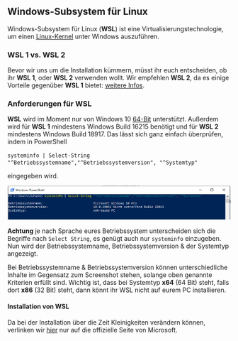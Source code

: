 ## Windows-Subsystem für Linux

Windows-Subsystem für Linux (**WSL**) ist eine Virtualisierungstechnologie, um einen [Linux-Kernel](https://de.wikipedia.org/wiki/Kernel_(Betriebssystem)) unter Windows auszuführen.

### WSL 1 vs. WSL 2
Bevor wir uns um die Installation kümmern, müsst ihr euch entscheiden, ob ihr **WSL 1**, oder **WSL 2** verwenden wollt.
Wir empfehlen **WSL 2**, da es einige Vorteile gegenüber **WSL 1** bietet: [weitere Infos](https://docs.microsoft.com/de-de/windows/wsl/compare-versions).

### Anforderungen für WSL

**WSL** wird im Moment nur von Windows 10 [64-Bit](https://de.wikipedia.org/wiki/64-Bit-Architektur) unterstützt.
Außerdem wird für **WSL 1** mindestens Windows Build 16215 benötigt und für **WSL 2** mindestens Windows Build 18917.
Das lässt sich ganz einfach überprüfen, indem in PowerShell
```
systeminfo | Select-String "^Betriebssystemname","^Betriebssystemversion", "^Systemtyp"
```

eingegeben wird.

![Anforderungen](anforderungen_wsl.png)

**Achtung** je nach Sprache eures Betriebssystem unterscheiden sich die Begriffe nach `Select String`, es genügt auch nur `systeminfo` einzugeben.
Nun wird der Betriebssystemname, Betriebssystemversion & der Systemtyp angezeigt.

Bei Betriebssystemname & Betriebssystemversion können unterschiedliche Inhalte im Gegensatz zum Screenshot stehen, solange oben genannte Kriterien erfüllt sind.
Wichtig ist, dass bei Systemtyp **x64** (64 Bit) steht, falls dort **x86** (32 Bit) steht, dann könnt ihr WSL nicht auf eurem PC installieren.

#### Installation von WSL
Da bei der Installation über die Zeit Kleinigkeiten verändern können, verlinken wir [hier](https://docs.microsoft.com/de-de/windows/wsl/install-win10) nur auf die offizielle Seite von Microsoft.
